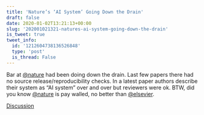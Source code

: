 ```yaml
---
title: 'Nature’s ‘AI System’ Going Down the Drain'
draft: false
date: 2020-01-02T13:21:13+00:00
slug: '202001021321-natures-ai-system-going-down-the-drain'
is_tweet: true
tweet_info:
  id: '1212604738136526848'
  type: 'post'
  is_thread: False
---
```




Bar at [@nature](https://x.com/nature) had been doing down the drain. Last few papers there had no source release/reproducibility checks. In a latest paper authors describe their system as “AI system” over and over but reviewers were ok. BTW, did you know [@nature](https://x.com/nature) is pay walled, no better than [@elsevier](https://x.com/elsevier).

[Discussion](https://x.com/sytelus/status/1212604738136526848)
